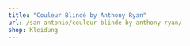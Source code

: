 ```yaml
---
title: "Couleur Blindé by Anthony Ryan"
url: /san-antonio/couleur-blinde-by-anthony-ryan/
shop: Kleidung
---
```

